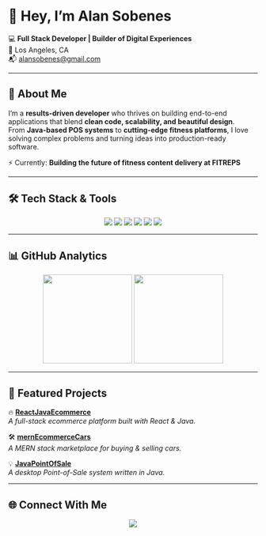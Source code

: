 # 👋 Hey, I’m **Alan Sobenes**  

💻 **Full Stack Developer | Builder of Digital Experiences**  
📍 Los Angeles, CA  
📬 [alansobenes@gmail.com](mailto:alansobenes@gmail.com)  

---

## 🚀 About Me  

I’m a **results-driven developer** who thrives on building end-to-end applications that blend **clean code, scalability, and beautiful design**.  
From **Java-based POS systems** to **cutting-edge fitness platforms**, I love solving complex problems and turning ideas into production-ready software.  

⚡ Currently: **Building the future of fitness content delivery at FITREPS**  

---

## 🛠️ Tech Stack & Tools  

<p align="center">
  <img src="https://img.shields.io/badge/Java-ED8B00?style=for-the-badge&logo=openjdk&logoColor=white" />
  <img src="https://img.shields.io/badge/JavaScript-F7DF1E?style=for-the-badge&logo=javascript&logoColor=black" />
  <img src="https://img.shields.io/badge/TypeScript-007ACC?style=for-the-badge&logo=typescript&logoColor=white" />
  <img src="https://img.shields.io/badge/React-20232A?style=for-the-badge&logo=react&logoColor=61DAFB" />
  <img src="https://img.shields.io/badge/Node.js-339933?style=for-the-badge&logo=node.js&logoColor=white" />
  <img src="https://img.shields.io/badge/MySQL-005C84?style=for-the-badge&logo=mysql&logoColor=white" />
</p>

---

## 📊 GitHub Analytics  

<p align="center">
  <img src="https://github-readme-stats.vercel.app/api?username=AlanSobenes&show_icons=true&theme=radical" height="180px"/>
  <img src="https://github-readme-stats.vercel.app/api/top-langs/?username=AlanSobenes&layout=compact&theme=radical" height="180px"/>
</p>

---

## 📂 Featured Projects  

🔥 **[ReactJavaEcommerce](https://github.com/AlanSobenes/ReactJavaEcommerce)**  
*A full-stack ecommerce platform built with React & Java.*  

🛠️ **[mernEcommerceCars](https://github.com/AlanSobenes/mernEcommerceCars)**  
*A MERN stack marketplace for buying & selling cars.*  

💡 **[JavaPointOfSale](https://github.com/AlanSobenes/JavaPointOfSale)**  
*A desktop Point-of-Sale system written in Java.*  

---

## 🌐 Connect With Me  

<p align="center">
  <a href="https://www.linkedin.com/in/alan-sobenes/">
    <img src="https://img.shields.io/badge/LinkedIn-0077B5?style=for-the-badge&logo=linkedin&logoColor=white"/>
  </a>
</p>
